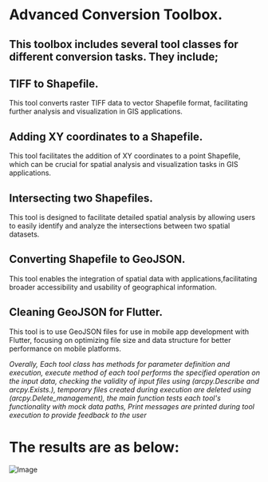 
# Advanced Conversion Toolbox. 
## This toolbox includes several tool classes for different conversion tasks. They include;
## TIFF to Shapefile.
This tool converts raster TIFF data to vector Shapefile format, facilitating further analysis and visualization in GIS applications.
## Adding XY coordinates to a Shapefile.
This tool facilitates the addition of XY coordinates to a point Shapefile, which can be crucial for spatial analysis and visualization tasks in GIS applications.
## Intersecting two Shapefiles.
This tool is designed to facilitate detailed spatial analysis by allowing users to easily identify and analyze the intersections between two spatial datasets.
## Converting Shapefile to GeoJSON.
This tool enables the integration of spatial data with applications,facilitating broader accessibility and usability of geographical information.
## Cleaning GeoJSON for Flutter.
This tool is to use GeoJSON files for use in mobile app development with Flutter, focusing on optimizing file size and data structure for better performance on mobile platforms.

*Overally, Each tool class has methods for parameter definition and execution, execute method of each tool performs the specified operation on the input data, checking the validity of input files using (arcpy.Describe and arcpy.Exists.), temporary files created during execution are deleted using (arcpy.Delete_management), the main function tests each tool's functionality with mock data paths, Print messages are printed during tool execution to provide feedback to the user*

# The results are as below:
![Image](https://imgur.com/a/YAeVb6R)
